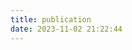 ```yaml
---
title: publication
date: 2023-11-02 21:22:44
---
```


<style>
  .paper-list {
    list-style: none;
    padding: 0;
    margin: 0;
  }
  .paper-item {
    opacity: 0;
    padding: 20px;
    border-bottom: 1px solid #e1e1e1;
    position: relative;
    transform: translateX(-100%);
    transition: all .3s ease-in-out;
    display: flex;
    flex-direction: row;
    align-items: center;
    justify-content: flex-start;
  }
  .paper-item img {
    width: 140px;
    height: 140px;
    object-fit: cover;
    margin-right: 20px;
  }
  .paper-item.right {
    transform: translateX(100%);
  }
  .paper-item.visible {
    opacity: 1;
    transform: translateX(0);
    transition: opacity 0.6s, transform 0.6s;
  }
  .paper-content {
    flex-grow: 1;
  }

  /* Mobile styles */
  @media (max-width: 767px) {
    .paper-item {
      flex-direction: column;
      padding: 10px;
    }
    .paper-item img {
      width: 100%; /* full width */
      height: auto; /* maintain aspect ratio */
      margin-right: 0;
      margin-bottom: 10px; /* add some space between image and text */
    }
    .paper-content h3 {
      font-size: 1.2rem; /* adjust heading size for mobile */
    }
  }

  /* Tablet styles */
  @media (min-width: 768px) and (max-width: 1023px) {
    .paper-item {
      padding: 15px;
    }
    .paper-item img {
      width: 200px; /* larger than mobile, but smaller than desktop */
      height: auto;
    }
    .paper-content h3 {
      font-size: 1.4rem; /* slightly larger heading size for tablet */
    }
  }
</style>


<div class="timeline">
  <ul class="paper-list" id="paperList"></ul>
</div>

<script>
  const papers = [
    {
      img: '/img/paper-1.jpg',
      title: 'Mining World Indicators for Analyzing and Modeling the Development of Countries',
      journal: 'ACM/IMS Transactions on Data Science 2022',
      authors: 'Hong Huang, Mingyuan Chi, Yu Song, Hai Jin',
      abstract: 'The world indicators released by the World Bank or other organizations usually give the basic public knowledge about the world. However, separate and static index lacks the complex interplay among different indicators and thus cannot help us have an overall understanding of the world. To this end, we study the world indicators from a different angle. ',
      link:"https://dl.acm.org/doi/full/10.1145/3488059"
    },
    {
      img: '/img/architecture.png',
      title: 'Bi-Encoder Cascades for Efficient Image Search ',
      journal: 'Proceedings of the IEEE/CVF International Conference on Computer Vision (ICCV) Workshops, 2023, pp. 1358-1363',
      authors: 'Hönig Robert, Ackermann Jan, Chi Mingyuan',
      abstract: 'Modern neural encoders offer unprecedented text-image retrieval (TIR) accuracy, but their high computational cost impedes an adoption to large-scale image searches. To lower this cost, model cascades use an expensive encoder to refine the ranking of a cheap encoder. ',
      link:'https://openaccess.thecvf.com/content/ICCV2023W/RCV/html/Honig_Bi-Encoder_Cascades_for_Efficient_Image_Search_ICCVW_2023_paper.html'
    },
    // more papers...
  ];

  const paperList = document.getElementById('paperList');
  paperList.innerHTML = papers.map((paper, index) => `
    <li class="paper-item${index % 2 === 0 ? '' : ' right'}">
      <img src="${paper.img}" alt="Paper Image">
      <div class="paper-content">
        <h3 class="paper-title"><a href="${paper.link}"">${paper.title}</a></h3>
        <p>Journal: <span>${paper.journal}</span></p>
        <p>Authors: <span>${paper.authors}</span></p>
        <p>Abstract: <span>${paper.abstract}</span></p>
      </div>
    </li>
  `).join('');

  const items = document.querySelectorAll('.paper-item');
  const observer = new IntersectionObserver((entries) => {
    entries.forEach(entry => {
      if (entry.isIntersecting) {
        entry.target.classList.add('visible');
      }
    });
  });

  items.forEach(item => {
    observer.observe(item);
  });
</script>
